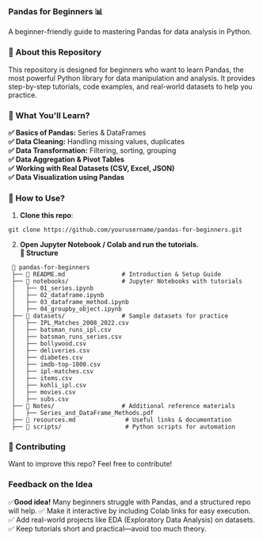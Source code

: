 ### Pandas for Beginners 📊

A beginner-friendly guide to mastering Pandas for data analysis in Python.

### 📌 About this Repository

This repository is designed for beginners who want to learn Pandas, the most powerful Python library for data manipulation and analysis. It provides step-by-step tutorials, code examples, and real-world datasets to help you practice.

### 📖 What You'll Learn?

**✅ Basics of Pandas:** Series & DataFrames<br>
**✅ Data Cleaning:** Handling missing values, duplicates<br>
**✅ Data Transformation:** Filtering, sorting, grouping<br>
**✅ Data Aggregation & Pivot Tables**<br>
**✅ Working with Real Datasets (CSV, Excel, JSON)**<br>
**✅ Data Visualization using Pandas**<br>

### 🚀 How to Use?

1. **Clone this repo**:
```shell
git clone https://github.com/yourusername/pandas-for-beginners.git
```
2. **Open Jupyter Notebook / Colab and run the tutorials.**<br>
**📁 Structure**
````
 📂 pandas-for-beginners  
 ├── 📄 README.md                # Introduction & Setup Guide  
 ├── 📁 notebooks/               # Jupyter Notebooks with tutorials  
 │   ├── 01_series.ipynb  
 │   ├── 02_dataframe.ipynb  
 │   ├── 03_dataframe_method.ipynb  
 │   ├── 04_groupby_object.ipynb  
 ├── 📁 datasets/                # Sample datasets for practice  
 │   ├── IPL_Matches_2008_2022.csv  
 │   ├── batsman_runs_ipl.csv  
 │   ├── batsman_runs_series.csv  
 │   ├── bollywood.csv  
 │   ├── deliveries.csv  
 │   ├── diabetes.csv  
 │   ├── imdb-top-1000.csv  
 │   ├── ipl-matches.csv  
 │   ├── items.csv  
 │   ├── kohli_ipl.csv  
 │   ├── movies.csv  
 │   ├── subs.csv  
 ├── 📁 Notes/                   # Additional reference materials  
 │   ├── Series_and_DataFrame_Methods.pdf  
 ├── 📄 resources.md              # Useful links & documentation  
 ├── 📁 scripts/                  # Python scripts for automation  
````
### 📢 Contributing
Want to improve this repo? Feel free to contribute!

### Feedback on the Idea

✅**Good idea!** Many beginners struggle with Pandas, and a structured repo will help.
✅ Make it interactive by including Colab links for easy execution.
✅ Add real-world projects like EDA (Exploratory Data Analysis) on datasets.
✅ Keep tutorials short and practical—avoid too much theory.
